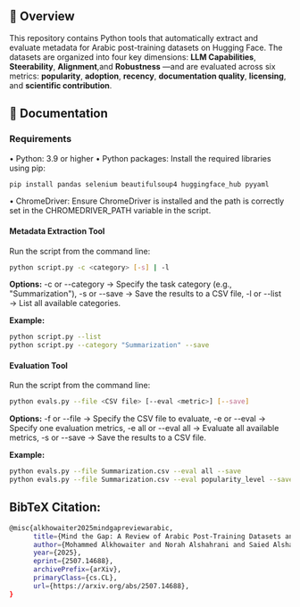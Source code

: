 ## 📄 Overview

This repository contains Python tools that automatically extract and evaluate metadata for Arabic post-training datasets on Hugging Face. The datasets are organized into four key dimensions:  **LLM Capabilities**, **Steerability**, **Alignment**,and **Robustness** —and are evaluated across six metrics: **popularity**, **adoption**, **recency**, **documentation quality**, **licensing**, and **scientific contribution**.

## 📖 Documentation

### Requirements

•	Python: 3.9 or higher
•	Python packages: Install the required libraries using pip:
```bash
pip install pandas selenium beautifulsoup4 huggingface_hub pyyaml
```
•	ChromeDriver: Ensure ChromeDriver is installed and the path is correctly set in the CHROMEDRIVER_PATH variable in the script.
#### Metadata Extraction Tool  
Run the script from the command line:
```bash
python script.py -c <category> [-s] | -l
```
**Options:**
	-c or --category → Specify the task category (e.g., "Summarization"),
	-s or --save → Save the results to a CSV file,
	-l or --list → List all available categories.

**Example:**  
```bash
python script.py --list
python script.py --category "Summarization" --save
```
#### Evaluation Tool  
Run the script from the command line:
```bash
python evals.py --file <CSV file> [--eval <metric>] [--save]
```
**Options:**
	-f or --file → Specify the CSV file to evaluate,
	-e or --eval → Specify one evaluation metrics,
	-e all or --eval all → Evaluate all available metrics,
    -s or --save  → Save the results to a CSV file.
    
**Example:**  
```bash
python evals.py --file Summarization.csv --eval all --save
python evals.py --file Summarization.csv --eval popularity_level --save
```

## BibTeX Citation:
```bash
@misc{alkhowaiter2025mindgapreviewarabic,
      title={Mind the Gap: A Review of Arabic Post-Training Datasets and Their Limitations}, 
      author={Mohammed Alkhowaiter and Norah Alshahrani and Saied Alshahrani and Reem I. Masoud and Alaa Alzahrani and Deema Alnuhait and Emad A. Alghamdi and Khalid Almubarak},
      year={2025},
      eprint={2507.14688},
      archivePrefix={arXiv},
      primaryClass={cs.CL},
      url={https://arxiv.org/abs/2507.14688}, 
}
```
